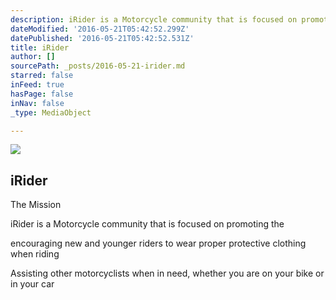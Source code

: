 ```yaml
---
description: iRider is a Motorcycle community that is focused on promoting the
dateModified: '2016-05-21T05:42:52.299Z'
datePublished: '2016-05-21T05:42:52.531Z'
title: iRider
author: []
sourcePath: _posts/2016-05-21-irider.md
starred: false
inFeed: true
hasPage: false
inNav: false
_type: MediaObject

---
```

<article style=""><img src="https://the-grid-user-content.s3-us-west-2.amazonaws.com/962d519d-49e7-4196-b34c-027f0e7da9e5.jpg" /><h1>iRider</h1><p>The Mission</p></article>

iRider is a Motorcycle community that is focused on promoting the

encouraging new and younger riders to wear proper protective clothing when riding

Assisting other motorcyclists when in need, whether you are on your bike or in your car